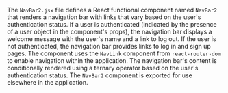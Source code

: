 The `NavBar2.jsx` file defines a React functional component named `NavBar2` that renders a navigation bar with links that vary based on the user's authentication status. If a user is authenticated (indicated by the presence of a user object in the component's props), the navigation bar displays a welcome message with the user's name and a link to log out. If the user is not authenticated, the navigation bar provides links to log in and sign up pages. The component uses the `NavLink` component from `react-router-dom` to enable navigation within the application. The navigation bar's content is conditionally rendered using a ternary operator based on the user's authentication status. The `NavBar2` component is exported for use elsewhere in the application.